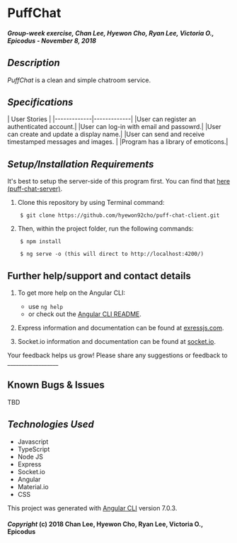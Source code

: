 # PuffChat
##### Group-week exercise, Chan Lee, Hyewon Cho, Ryan Lee, Victoria O., Epicodus - November 8, 2018


## *Description*
_PuffChat_ is a clean and simple chatroom service.


## *Specifications*
| User Stories |
|-------------|-------------|
|User can register an authenticated account.|
|User can log-in with email and passowrd.|
|User can create and update a display name.|
|User can send and receive timestamped messages and images. |
|Program has a library of emoticons.|


## *Setup/Installation Requirements*
It's best to setup the server-side of this program first. You can find that [here (puff-chat-server)](https://github.com/hyewon92cho/puff-chat-server.git).

1. Clone this repository by using Terminal command:
```
    $ git clone https://github.com/hyewon92cho/puff-chat-client.git
```
2. Then, within the project folder, run the following commands:
```
    $ npm install
```
```
    $ ng serve -o (this will direct to http://localhost:4200/)
```

## Further help/support and contact details
1. To get more help on the Angular CLI:
    * use `ng help`
    * or check out the [Angular CLI README](https://github.com/angular/angular-cli/blob/master/README.md).
    
2. Express information and documentation can be found at [exressjs.com](https://expressjs.com/).
3. Socket.io information and documentation can be found at [socket.io](https://socket.io/).

Your feedback helps us grow! Please share any suggestions or feedback to __________________


## Known Bugs & Issues
TBD


## *Technologies Used*
* Javascript
* TypeScript
* Node JS
* Express
* Socket.io
* Angular
* Material.io
* CSS

This project was generated with [Angular CLI](https://github.com/angular/angular-cli) version 7.0.3.

#### *Copyright* (c) 2018 Chan Lee, Hyewon Cho, Ryan Lee, Victoria O., Epicodus